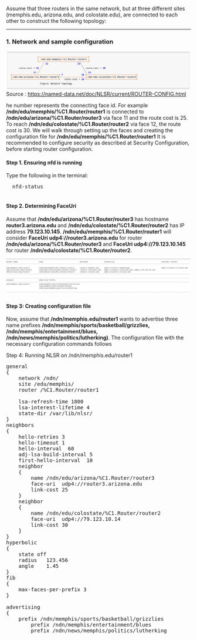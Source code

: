 Assume that three routers in the same network, but at three different sites (memphis.edu, arizona.edu, and colostate.edu), are connected to each other to construct the following topology:
***
 ### 1. Network and sample configuration
 ![alt img](https://github.com/syaifulahdan/Mini-NDN-Work/blob/main/Assignment%202:NDNrg-Topology/NDNrg-Image-Node2/NLSR-Image-Node2/example-router-config-node1.png)
 Source : https://named-data.net/doc/NLSR/current/ROUTER-CONFIG.html
 
 he number represents the connecting face id. For example
 <b>/ndn/edu/memphis/%C1.Router/router1</b> is connected to <b>/ndn/edu/arizona/%C1.Router/router3</b> via face 11 and the route cost is 25. To reach <b>/ndn/edu/colostate/%C1.Router/router2</b> via face 12, the route cost is 30. We will walk through setting up the faces and creating the configuration file for <b>/ndn/edu/memphis/%C1.Router/router1</b> It is recommended to configure security as described at Security Configuration, before starting router configuration.
   #### Step 1. Ensuring nfd is running
  Type the following in the terminal:
  <pre>
  nfd-status
  </pre>
  #### Step 2. Determining FaceUri
 Assume that <b>/ndn/edu/arizona/%C1.Router/router3</b> has hostname <b>router3.arizona.edu</b> and <b>/ndn/edu/colostate/%C1.Router/router2</b> has IP address <b>79.123.10.145</b>. <b>/ndn/edu/memphis/%C1.Router/router1</b> will consider <b>FaceUri udp4://router3.arizona.edu</b> for router <b>/ndn/edu/arizona/%C1.Router/router3 </b>and <b>FaceUri udp4://79.123.10.145</b> for router <b>/ndn/edu/colostate/%C1.Router/router2</b>.
 
  ![alt img](https://github.com/syaifulahdan/Mini-NDN-Work/blob/main/Assignment%202:NDNrg-Topology/NDNrg-Image-Node1/NLSR-Image-Node1/example-scenario-router-config-node1.png.png)
 
  
 ####  Step 3: Creating configuration file
  
  
  Now, assume that <b>/ndn/memphis.edu/router1</b> wants to advertise three name prefixes <b>/ndn/memphis/sports/basketball/grizzlies, /ndn/memphis/entertainment/blues, /ndn/news/memphis/politics/lutherking)</b>. The configuration file with the necessary configuration commands follows
  
 Step 4: Running NLSR on /ndn/memphis.edu/router1

<pre>
general
{
	network /ndn/
	site /edu/memphis/
	router /%C1.Router/router1

	lsa-refresh-time 1800
	lsa-interest-lifetime 4
	state-dir /var/lib/nlsr/
}
neighbors
{
	hello-retries 3 
	hello-timeout 1
	hello-interval  60
	adj-lsa-build-interval 5
	first-hello-interval  10
	neighbor
	{
		name /ndn/edu/arizona/%C1.Router/router3
		face-uri  udp4://router3.arizona.edu
		link-cost 25
	}
	neighbor
	{
		name /ndn/edu/colostate/%C1.Router/router2
		face-uri  udp4://79.123.10.14
		link-cost 30
	}
}
hyperbolic
{
	state off 
	radius   123.456
	angle    1.45
}
fib
{
	max-faces-per-prefix 3
}

advertising
{
	prefix /ndn/memphis/sports/basketball/grizzlies
    	prefix /ndn/memphis/entertainment/blues
    	prefix /ndn/news/memphis/politics/lutherking
</pre>
